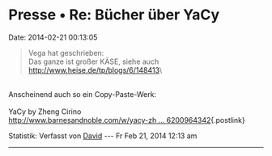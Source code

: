 Presse • Re: Bücher über YaCy
=============================

Date: 2014-02-21 00:13:05

> <div>
>
> Vega hat geschrieben:\
> Das ganze ist großer KÄSE, siehe auch
> <http://www.heise.de/tp/blogs/6/148413>\
>
> </div>

\
Anscheinend auch so ein Copy-Paste-Werk:\
\
YaCy by Zheng Cirino\
[http://www.barnesandnoble.com/w/yacy-zh \...
6200964342](http://www.barnesandnoble.com/w/yacy-zheng-cirino/1109654809?ean=9786200964342){.postlink}

Statistik: Verfasst von
[David](http://forum.yacy-websuche.de/memberlist.php?mode=viewprofile&u=8887)
--- Fr Feb 21, 2014 12:13 am

------------------------------------------------------------------------
